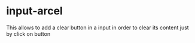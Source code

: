 # input-arcel
This allows to add a clear button in a input in order to clear its content just by click on button
